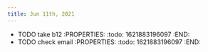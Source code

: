 ```yaml
---
title: Jun 11th, 2021
---
```


- TODO take b12
:PROPERTIES:
:todo: 1621883196097
:END:
- TODO check email
:PROPERTIES:
:todo: 1621883196097
:END:
